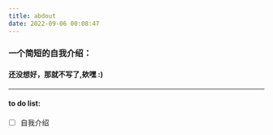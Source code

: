 ```yaml
---
title: abdout
date: 2022-09-06 00:08:47
---
```


### 一个简短的自我介绍：
#### 还没想好，那就不写了,欸嘿 :)

---

#### to do list:
- [ ] 自我介绍
